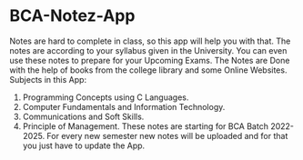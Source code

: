 # BCA-Notez-App
Notes are hard to complete in class, so this app will help you with that. 
The notes are according to your syllabus given in the University. 
You can even use these notes to prepare for your Upcoming Exams.
The Notes are Done with the help of books from the college library and some Online Websites.
Subjects in this App:
1. Programming Concepts using C Languages.
2. Computer Fundamentals and Information Technology.
3. Communications and Soft Skills.
4. Principle of Management.
These notes are starting for BCA Batch 2022-2025. 
For every new semester new notes will be uploaded and for that you just have to update the App.
